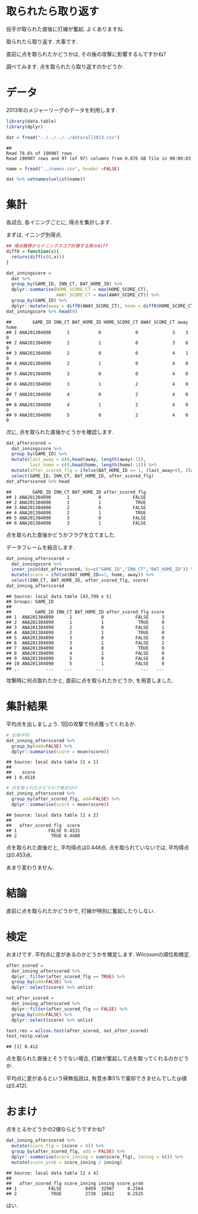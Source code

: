 取られたら取り返す
========================================================



投手が取られた直後に打線が奮起. よくありますね.

取られたら取り返す. 大事です.

直前に点を取られたかどうかは, その後の攻撃に影響するんですかね?

調べてみます. 点を取られたら取り返すのかどうか.


# データ
2013年のメジャーリーグのデータを利用します. 

```r
library(data.table)
library(dplyr)

dat = fread("../../../../data/all2013.csv")
```

```
## Read 78.6% of 190907 rowsRead 190907 rows and 97 (of 97) columns from 0.076 GB file in 00:00:03
```

```r
name = fread("../names.csv", header =FALSE)

dat %>% setnames(unlist(name))
```

# 集計

各試合, 各イニングごとに, 得点を集計します.

まずは, イニング別得点.

```r
## 得点推移からイニングスコア計算する用のdiff
diff0 = function(x){
  return(diff(c(0,x)))
}

dat_inningscore = 
  dat %>% 
  group_by(GAME_ID, INN_CT, BAT_HOME_ID) %>% 
  dplyr::summarise(HOME_SCORE_CT = max(HOME_SCORE_CT), 
                   AWAY_SCORE_CT = max(AWAY_SCORE_CT)) %>% 
  group_by(GAME_ID) %>% 
  dplyr::mutate(away = diff0(AWAY_SCORE_CT), home = diff0(HOME_SCORE_CT))
dat_inningscore %>% head(9)
```

```
##        GAME_ID INN_CT BAT_HOME_ID HOME_SCORE_CT AWAY_SCORE_CT away home
## 1 ANA201304090      1           0             0             3    3    0
## 2 ANA201304090      1           1             0             3    0    0
## 3 ANA201304090      2           0             0             4    1    0
## 4 ANA201304090      2           1             0             4    0    0
## 5 ANA201304090      3           0             0             4    0    0
## 6 ANA201304090      3           1             2             4    0    2
## 7 ANA201304090      4           0             2             4    0    0
## 8 ANA201304090      4           1             2             4    0    0
## 9 ANA201304090      5           0             2             4    0    0
```

次に, 点を取られた直後かどうかを確認します.

```r
dat_afterscored =
  dat_inningscore %>% 
  group_by(GAME_ID) %>% 
  mutate(last_away = c(0,head(away, length(away)-1)), 
         last_home = c(0,head(home, length(home)-1))) %>% 
  mutate(after_scored_flg = ifelse(BAT_HOME_ID == 1, (last_away>0), (last_home>0))) %>% 
  select(GAME_ID, INN_CT, BAT_HOME_ID, after_scored_flg)
dat_afterscored %>% head
```

```
##        GAME_ID INN_CT BAT_HOME_ID after_scored_flg
## 1 ANA201304090      1           0            FALSE
## 2 ANA201304090      1           1             TRUE
## 3 ANA201304090      2           0            FALSE
## 4 ANA201304090      2           1             TRUE
## 5 ANA201304090      3           0            FALSE
## 6 ANA201304090      3           1            FALSE
```
点を取られた直後かどうかフラグを立てました. 

データフレームを結合します.

```r
dat_inning_afterscored = 
  dat_inningscore %>% 
  inner_join(dat_afterscored, by=c("GAME_ID","INN_CT","BAT_HOME_ID")) %>%
  mutate(score = ifelse(BAT_HOME_ID==1, home, away)) %>% 
  select(INN_CT, BAT_HOME_ID, after_scored_flg, score)
dat_inning_afterscored
```

```
## Source: local data table [43,799 x 5]
## Groups: GAME_ID
## 
##         GAME_ID INN_CT BAT_HOME_ID after_scored_flg score
## 1  ANA201304090      1           0            FALSE     3
## 2  ANA201304090      1           1             TRUE     0
## 3  ANA201304090      2           0            FALSE     1
## 4  ANA201304090      2           1             TRUE     0
## 5  ANA201304090      3           0            FALSE     0
## 6  ANA201304090      3           1            FALSE     2
## 7  ANA201304090      4           0             TRUE     0
## 8  ANA201304090      4           1            FALSE     0
## 9  ANA201304090      5           0            FALSE     0
## 10 ANA201304090      5           1            FALSE     0
## ..          ...    ...         ...              ...   ...
```
攻撃時に何点取れたかと, 直前に点を取られたかどうか, を用意しました.

# 集計結果
平均点を出しましょう. 1回の攻撃で何点獲ってくれるか.

```r
# 全体平均
dat_inning_afterscored %>% 
  group_by(add=FALSE) %>% 
  dplyr::summarise(score = mean(score))
```

```
## Source: local data table [1 x 1]
## 
##    score
## 1 0.4518
```

```r
# 点を取られたかどうかで場合分け
dat_inning_afterscored %>% 
  group_by(after_scored_flg, add=FALSE) %>%
  dplyr::summarise(score = mean(score))
```

```
## Source: local data table [2 x 2]
## 
##   after_scored_flg  score
## 1            FALSE 0.4531
## 2             TRUE 0.4480
```

点を取られた直後だと, 平均得点は0.448点. 
点を取られていないでは, 平均得点は0.453点. 

あまり変わりません. 

# 結論

直前に点を取られたかどうかで, 打線が特別に奮起したりしない.

# 検定

おまけです. 平均点に差があるのかどうかを検定します.
Wilcoxonの順位和検定. 


```r
after_scored = 
  dat_inning_afterscored %>% 
  dplyr::filter(after_scored_flg == TRUE) %>% 
  group_by(add=FALSE) %>%
  dplyr::select(score) %>% unlist

not_after_scored = 
  dat_inning_afterscored %>% 
  dplyr::filter(after_scored_flg == FALSE) %>% 
  group_by(add=FALSE) %>%
  dplyr::select(score) %>% unlist

test_res = wilcox.test(after_scored, not_after_scored)
test_res$p.value
```

```
## [1] 0.412
```
点を取られた直後とそうでない場合, 
打線が奮起して点を取ってくれるのかどうか. 

平均点に差があるという帰無仮説は, 有意水準5%で棄却できませんでした(p値は0.412).

# おまけ

点をとるかどうかの2値ならどうですかね?

```r
dat_inning_afterscored %>%
  mutate(score_flg = (score > 0)) %>% 
  group_by(after_scored_flg, add = FALSE) %>% 
  dplyr::summarise(score_inning = sum(score_flg), inning = n()) %>% 
  mutate(score_prob = score_inning / inning)  
```

```
## Source: local data table [2 x 4]
## 
##   after_scored_flg score_inning inning score_prob
## 1            FALSE         8459  32987     0.2564
## 2             TRUE         2730  10812     0.2525
```
はい.
